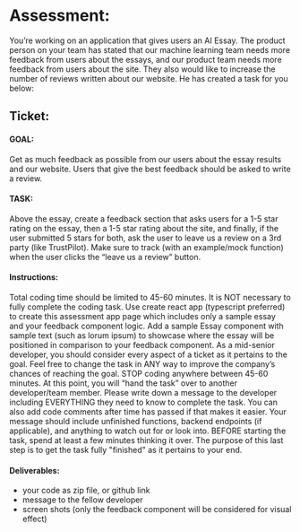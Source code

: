 # Assessment:
You’re working on an application that gives users an AI Essay. The product person on your team has stated that our machine learning team needs more feedback from users about the essays, and our product team needs more feedback from users about the site. They also would like to increase the number of reviews written about our website. He has created a task for you below:

## Ticket:
#### GOAL: 
Get as much feedback as possible from our users about the essay results and our website. Users that give the best feedback should be asked to write a review.
#### TASK: 
Above the essay, create a feedback section that asks users for a 1-5 star rating on the essay, then a 1-5 star rating about the site, and finally, if the user submitted 5 stars for both, ask the user to leave us a review on a 3rd party (like TrustPilot). Make sure to track (with an example/mock function) when the user clicks the “leave us a review” button.

#### Instructions: 
Total coding time should be limited to 45-60 minutes. It is NOT necessary to fully complete the coding task. Use create react app (typescript preferred) to create this assessment app page which includes only a sample essay and your feedback component logic. Add a sample Essay component with sample text (such as lorum ipsum) to showcase where the essay will be positioned in comparison to your feedback component. As a mid-senior developer, you should consider every aspect of a ticket as it pertains to the goal. Feel free to change the task in ANY way to improve the company’s chances of reaching the goal. STOP coding anywhere between 45-60 minutes. At this point, you will “hand the task” over to another developer/team member. Please write down a message to the developer including EVERYTHING they need to know to complete the task. You can also add code comments after time has passed if that makes it easier. Your message should include unfinished functions, backend endpoints (if applicable), and anything to watch out for or look into. BEFORE starting the task, spend at least a few minutes thinking it over. The purpose of this last step is to get the task fully "finished" as it pertains to your end.

#### Deliverables:
- your code as zip file, or github link
- message to the fellow developer
- screen shots (only the feedback component will be considered for visual effect)
